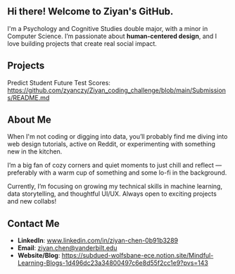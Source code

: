 ## Hi there! Welcome to Ziyan's GitHub.

I'm a Psychology and Cognitive Studies double major, with a minor in Computer Science. I’m passionate about **human-centered design**, and I love building projects that create real social impact.  



## Projects

Predict Student Future Test Scores: https://github.com/zyanczy/Ziyan_coding_challenge/blob/main/Submissions/README.md




## About Me

When I'm not coding or digging into data, you’ll probably find me diving into web design tutorials, active on Reddit, or experimenting with something new in the kitchen.  

I’m a big fan of cozy corners and quiet moments to just chill and reflect — preferably with a warm cup of something and some lo-fi in the background.

Currently, I’m focusing on growing my technical skills in machine learning, data storytelling, and thoughtful UI/UX. Always open to exciting projects and new collabs!


## Contact Me

- **LinkedIn**: www.linkedin.com/in/ziyan-chen-0b91b3289
- **Email**: ziyan.chen@vanderbilt.edu
- **Website/Blog**: https://subdued-wolfsbane-ece.notion.site/Mindful-Learning-Blogs-1d496dc23a34800497c6e8d55f2cc1e9?pvs=143
